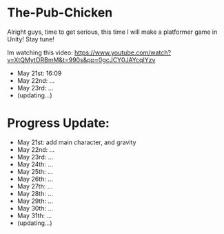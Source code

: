 # The-Pub-Chicken
Alright guys, time to get serious, this time I will make a platformer game in Unity! Stay tune!

Im watching this video: https://www.youtube.com/watch?v=XtQMytORBmM&t=990s&pp=0gcJCY0JAYcqIYzv
- May 21st: 16:09
- May 22nd: ...
- May 23rd: ...
- (updating...)

# Progress Update:
- May 21st: add main character, and gravity
- May 22nd: ...
- May 23rd: ...
- May 24th: ...
- May 25th: ...
- May 26th: ...
- May 27th: ...
- May 28th: ...
- May 29th: ...
- May 30th: ...
- May 31th: ...
- (updating...)
